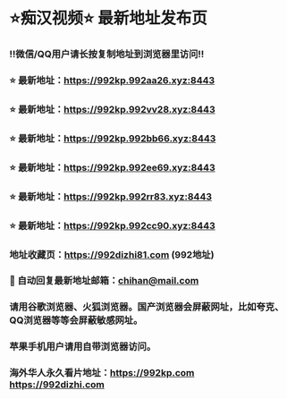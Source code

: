 # ⭐️痴汉视频⭐️ 最新地址发布页

### ‼️微信/QQ用户请长按复制地址到浏览器里访问‼️

### ⭐️ 最新地址：https://992kp.992aa26.xyz:8443

### ⭐️ 最新地址：https://992kp.992vv28.xyz:8443

### ⭐️ 最新地址：https://992kp.992bb66.xyz:8443

### ⭐️ 最新地址：https://992kp.992ee69.xyz:8443

### ⭐️ 最新地址：https://992kp.992rr83.xyz:8443

### ⭐️ 最新地址：https://992kp.992cc90.xyz:8443



### 地址收藏页：https://992dizhi81.com (992地址)
### 📧 自动回复最新地址邮箱：chihan@mail.com
### 请用谷歌浏览器、火狐浏览器。国产浏览器会屏蔽网址，比如夸克、QQ浏览器等等会屏蔽敏感网址。
### 苹果手机用户请用自带浏览器访问。
### 海外华人永久看片地址：https://992kp.com  https://992dizhi.com
